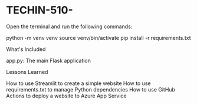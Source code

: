 # TECHIN-510-

Open the terminal and run the following commands:

python -m venv venv
source venv/bin/activate
pip install -r requirements.txt

What's Included

app.py: The main Flask application

Lessons Learned

How to use Streamlit to create a simple website
How to use requirements.txt to manage Python dependencies
How to use GitHub Actions to deploy a website to Azure App Service

